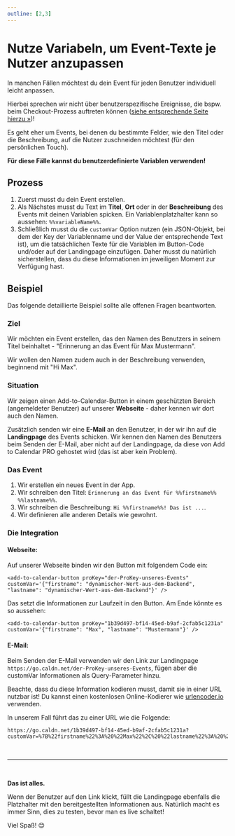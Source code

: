 ```yaml
---
outline: [2,3]
---
```


# Nutze Variabeln, um Event-Texte je Nutzer anzupassen

In manchen Fällen möchtest du dein Event für jeden Benutzer individuell leicht anpassen.

Hierbei sprechen wir nicht über benutzerspezifische Ereignisse, die bspw. beim Checkout-Prozess auftreten können ([siehe entsprechende Seite hierzu &raquo;](/de/recipes/dynamic-checkout.html))!

Es geht eher um Events, bei denen du bestimmte Felder, wie den Titel oder die Beschreibung, auf die Nutzer zuschneiden möchtest (für den persönlichen Touch).

**Für diese Fälle kannst du benutzerdefinierte Variablen verwenden!**

## Prozess

1. Zuerst musst du dein Event erstellen.
2. Als Nächstes musst du Text im **Titel**, **Ort** oder in der **Beschreibung** des Events mit deinen Variablen spicken.
Ein Variablenplatzhalter kann so aussehen: `%%variableName%%`.
3. Schließlich musst du die `customVar` Option nutzen (ein JSON-Objekt, bei dem der Key der Variablenname und der Value der entsprechende Text ist), um die tatsächlichen Texte für die Variablen im Button-Code und/oder auf der Landingpage einzufügen. Daher musst du natürlich sicherstellen, dass du diese Informationen im jeweiligen Moment zur Verfügung hast.

## Beispiel

Das folgende detaillierte Beispiel sollte alle offenen Fragen beantworten.

### Ziel

Wir möchten ein Event erstellen, das den Namen des Benutzers in seinem Titel beinhaltet - "Erinnerung an das Event für Max Mustermann".

Wir wollen den Namen zudem auch in der Beschreibung verwenden, beginnend mit "Hi Max".

### Situation

Wir zeigen einen Add-to-Calendar-Button in einem geschützten Bereich (angemeldeter Benutzer) auf unserer **Webseite** - daher kennen wir dort auch den Namen.

Zusätzlich senden wir eine **E-Mail** an den Benutzer, in der wir ihn auf die **Landingpage** des Events schicken. Wir kennen den Namen des Benutzers beim Senden der E-Mail, aber nicht auf der Landingpage, da diese von Add to Calendar PRO gehostet wird (das ist aber kein Problem).

### Das Event

1. Wir erstellen ein neues Event in der App.
2. Wir schreiben den Titel: `Erinnerung an das Event für %%firstname%% %%lastname%%`.
3. Wir schreiben die Beschreibung: `Hi %%firstname%%! Das ist ...`.
4. Wir definieren alle anderen Details wie gewohnt.

### Die Integration

#### Webseite:

Auf unserer Webseite binden wir den Button mit folgendem Code ein:

```
<add-to-calendar-button proKey="der-ProKey-unseres-Events" customVar='{"firstname": "dynamischer-Wert-aus-dem-Backend", "lastname": "dynamischer-Wert-aus-dem-Backend"}' />
```

Das setzt die Informationen zur Laufzeit in den Button. Am Ende könnte es so aussehen:

```
<add-to-calendar-button proKey="1b39d497-bf14-45ed-b9af-2cfab5c1231a" customVar='{"firstname": "Max", "lastname": "Mustermann"}' />
```

#### E-Mail:

Beim Senden der E-Mail verwenden wir den Link zur Landingpage `https://go.caldn.net/der-ProKey-unseres-Events`, fügen aber die customVar Informationen als Query-Parameter hinzu.

Beachte, dass du diese Information kodieren musst, damit sie in einer URL nutzbar ist! Du kannst einen kostenlosen Online-Kodierer wie [urlencoder.io](https://www.urlencoder.io/) verwenden.

In unserem Fall führt das zu einer URL wie die Folgende:

```
https://go.caldn.net/1b39d497-bf14-45ed-b9af-2cfab5c1231a?customVar=%7B%22firstname%22%3A%20%22Max%22%2C%20%22lastname%22%3A%20%22Mustermann%22%7D
```

<br />

--- 

<br />

**Das ist alles.**

Wenn der Benutzer auf den Link klickt, füllt die Landingpage ebenfalls die Platzhalter mit den bereitgestellten Informationen aus. Natürlich macht es immer Sinn, dies zu testen, bevor man es live schaltet!

Viel Spaß! 😊